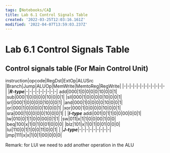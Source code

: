 ```yaml
---
tags: [Notebooks/CA]
title: Lab 6.1 Control Signals Table
created: '2022-03-25T12:03:16.161Z'
modified: '2022-04-07T13:59:03.237Z'
---
```


#  Lab 6.1 Control Signals Table

## Control signals table (For Main Control Unit)

instruction|opcode|RegDst|ExtOp|ALUSrc |Branch|Jump|ALUOp|MemWrite|MemtoReg|RegWrite|
|-|-|-|-|-|-|-|-|-|-|-|-|
|***R-type***|-|-|-|-|-|-|-|-|-|
add|000|1|0|0|0|0|10|0|0|1| 
|sub|000|1|0|0|0|0|10|0|0|1|
|sll|000|1|0|0|0|0|10|0|0|1|
|srl|000|1|0|0|0|0|10|0|0|1|
|and|000|1|0|0|0|0|10|0|0|1|
|or|000|1|0|0|0|0|10|0|0|1|
|xor|000|1|0|0|0|0|10|0|0|1|
|sra|000|1|0|0|0|0|10|0|0|1|
|
|***I-type***
addi|001|0|1|1|0|0|00|0|0|1|
|lw|010|0|1|1|0|0|00|0|1|1|
|sw|011|x|1|1|0|0|00|1|0|0|
|beq|100|x|1|0|1|0|01|0|0|0|
|blz|101|x|1|0|1|0|01|0|0|0|
|lui|110|0|1|1|0|0|11|0|0|1|
|
|***J-type***|-|-|-|-|-|-|-|-|-|
|jmp|111|x|x|1|0|1|00|0|0|0|

Remark: for LUI we need to add another operation in the ALU
